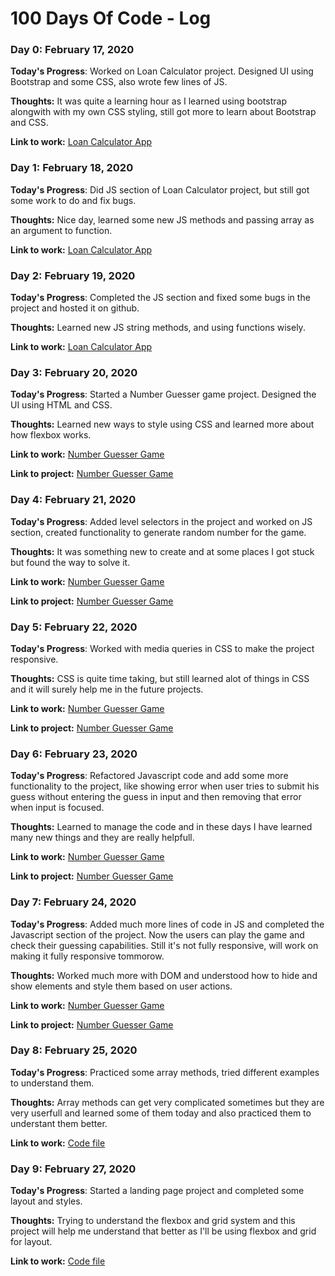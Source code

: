 # 100 Days Of Code - Log

### Day 0: February 17, 2020

**Today's Progress**: Worked on Loan Calculator project. Designed UI using Bootstrap and some CSS, also wrote few lines of JS.

**Thoughts:** It was quite a learning hour as I learned using bootstrap alongwith with my own CSS styling, still got more to learn about Bootstrap and CSS.

**Link to work:** [Loan Calculator App](https://github.com/Yusufali19/100-Days-Of-Code-Files/tree/master/Day-0-17-Feb-2020)



### Day 1: February 18, 2020

**Today's Progress**: Did JS section of Loan Calculator project, but still got some work to do and fix bugs.

**Thoughts:** Nice day, learned some new JS methods and passing array as an argument to function.

**Link to work:** [Loan Calculator App](https://github.com/Yusufali19/100-Days-Of-Code-Files/tree/master/Day-1-18-Feb-2020)



### Day 2: February 19, 2020

**Today's Progress**: Completed the JS section and fixed some bugs in the project and hosted it on github.

**Thoughts:** Learned new JS string methods, and using functions wisely.

**Link to work:** [Loan Calculator App](https://github.com/Yusufali19/100-Days-Of-Code-Files/tree/master/Day-2-19-Feb-2020)



### Day 3: February 20, 2020

**Today's Progress**: Started a Number Guesser game project. Designed the UI using HTML and CSS.

**Thoughts:** Learned new ways to style using CSS and learned more about how flexbox works.

**Link to work:** [Number Guesser Game](https://github.com/Yusufali19/100-Days-Of-Code-Files/tree/master/Day-3-20-Feb-2020)

**Link to project:** [Number Guesser Game](https://yusufali19.github.io/Number-Guesser/)



### Day 4: February 21, 2020

**Today's Progress**: Added level selectors in the project and worked on JS section, created functionality to generate random number for the game.

**Thoughts:** It was something new to create and at some places I got stuck but found the way to solve it.

**Link to work:** [Number Guesser Game](https://github.com/Yusufali19/100-Days-Of-Code-Files/tree/master/Day-4-21-Feb-2020)

**Link to project:** [Number Guesser Game](https://yusufali19.github.io/Number-Guesser/)



### Day 5: February 22, 2020

**Today's Progress**: Worked with media queries in CSS to make the project responsive.

**Thoughts:** CSS is quite time taking, but still learned alot of things in CSS and it will surely help me in the future projects.

**Link to work:** [Number Guesser Game](https://github.com/Yusufali19/100-Days-Of-Code-Files/tree/master/Day-5-22-Feb-2020)

**Link to project:** [Number Guesser Game](https://yusufali19.github.io/Number-Guesser/)



### Day 6: February 23, 2020

**Today's Progress**: Refactored Javascript code and add some more functionality to the project, like showing error when user tries to submit his guess without entering the guess in input and then removing that error when input is focused.

**Thoughts:** Learned to manage the code and in these days I have learned many new things and they are really helpfull.

**Link to work:** [Number Guesser Game](https://github.com/Yusufali19/100-Days-Of-Code-Files/tree/master/Day-6-23-Feb-2020)

**Link to project:** [Number Guesser Game](https://yusufali19.github.io/Number-Guesser/)



### Day 7: February 24, 2020

**Today's Progress**: Added much more lines of code in JS and completed the Javascript section of the project. Now the users can play the game and check their guessing capabilities. Still it's not fully responsive, will work on making it fully responsive tommorow.

**Thoughts:** Worked much more with DOM and understood how to hide and show elements and style them based on user actions.

**Link to work:** [Number Guesser Game](https://github.com/Yusufali19/100-Days-Of-Code-Files/tree/master/Day-7-24-Feb-2020)

**Link to project:** [Number Guesser Game](https://yusufali19.github.io/Number-Guesser/)



### Day 8: February 25, 2020

**Today's Progress**: Practiced some array methods, tried different examples to understand them.

**Thoughts:** Array methods can get very complicated sometimes but they are very userfull and learned some of them today and also practiced them to understant them better.

**Link to work:** [Code file](https://github.com/Yusufali19/100-Days-Of-Code-Files/tree/master/Day-8-25-Feb-2020)



### Day 9: February 27, 2020

**Today's Progress**: Started a landing page project and completed some layout and styles. 

**Thoughts:** Trying to understand the flexbox and grid system and this project will help me understand that better as I'll be using flexbox and grid for layout.

**Link to work:** [Code file](https://github.com/Yusufali19/100-Days-Of-Code-Files/tree/master/Day-9-27-Feb-2020)


